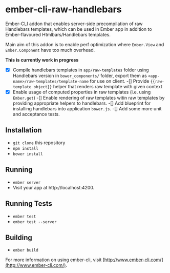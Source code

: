 # ember-cli-raw-handlebars

Ember-CLI addon that enables server-side precompilation of raw Handlebars
templates, which can be used in Ember app in addition to Ember-flavoured
Htmlbars/Handlebars templates.

Main aim of this addon is to enable perf optimization where `Ember.View` and
`Ember.Component` have too much overhead.

**This is currently work in progress**
-[x] Compile handlebars templates in `app/raw-templates` folder using Handlebars version in `bower_components/` folder, export them as `<app-name>/raw-templates/template-name` for use on client.
-[] Provide `{{raw-template object}}` helper that renders raw template with given context
-[x] Enable usage of computed properties in raw templates (i.e. using `Ember.get`)
-[] Enable rendering of raw templates witin raw templates by providing appropriate helpers to handlebars.
-[] Add blueprint for installing handlebars into application `bower.js`.
-[] Add some more unit and acceptance tests.

## Installation

* `git clone` this repository
* `npm install`
* `bower install`

## Running

* `ember server`
* Visit your app at http://localhost:4200.

## Running Tests

* `ember test`
* `ember test --server`

## Building

* `ember build`

For more information on using ember-cli, visit [http://www.ember-cli.com/](http://www.ember-cli.com/).
